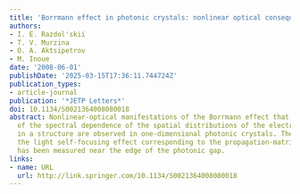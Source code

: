 ```yaml
---
title: 'Borrmann effect in photonic crystals: nonlinear optical consequences'
authors:
- I. E. Razdol'skii
- T. V. Murzina
- O. A. Aktsipetrov
- M. Inoue
date: '2008-06-01'
publishDate: '2025-03-15T17:36:11.744724Z'
publication_types:
- article-journal
publication: '*JETP Letters*'
doi: 10.1134/S0021364008080018
abstract: Nonlinear-optical manifestations of the Borrmann effect that are consequences
  of the spectral dependence of the spatial distributions of the electromagnetic field
  in a structure are observed in one-dimensional photonic crystals. The spectrum of
  the light self-focusing effect corresponding to the propagation-matrix calculations
  has been measured near the edge of the photonic gap.
links:
- name: URL
  url: http://link.springer.com/10.1134/S0021364008080018
---
```

